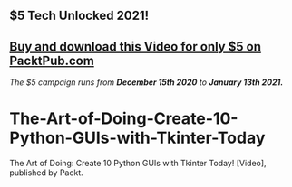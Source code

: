 ## $5 Tech Unlocked 2021!
[Buy and download this Video for only $5 on PacktPub.com](https://www.packtpub.com/product/the-art-of-doing-create-10-python-guis-with-tkinter-today-video/9781801070263)
-----
*The $5 campaign         runs from __December 15th 2020__ to __January 13th 2021.__*

# The-Art-of-Doing-Create-10-Python-GUIs-with-Tkinter-Today
The Art of Doing: Create 10 Python GUIs with Tkinter Today! [Video], published by Packt.
